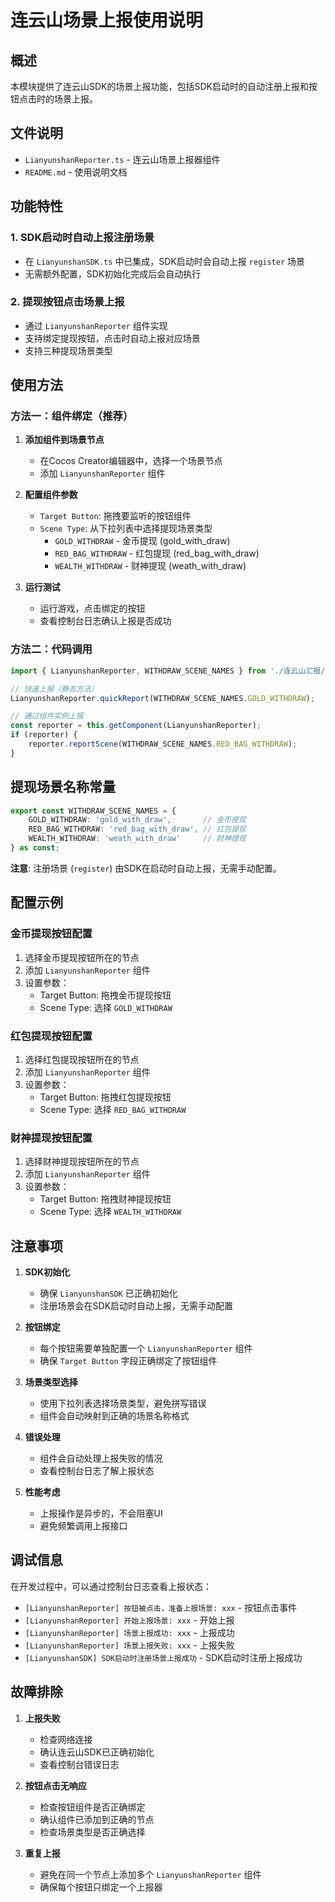 # 连云山场景上报使用说明

## 概述

本模块提供了连云山SDK的场景上报功能，包括SDK启动时的自动注册上报和按钮点击时的场景上报。

## 文件说明

- `LianyunshanReporter.ts` - 连云山场景上报器组件
- `README.md` - 使用说明文档

## 功能特性

### 1. SDK启动时自动上报注册场景
- 在 `LianyunshanSDK.ts` 中已集成，SDK启动时会自动上报 `register` 场景
- 无需额外配置，SDK初始化完成后会自动执行

### 2. 提现按钮点击场景上报
- 通过 `LianyunshanReporter` 组件实现
- 支持绑定提现按钮，点击时自动上报对应场景
- 支持三种提现场景类型

## 使用方法

### 方法一：组件绑定（推荐）

1. **添加组件到场景节点**
   - 在Cocos Creator编辑器中，选择一个场景节点
   - 添加 `LianyunshanReporter` 组件

2. **配置组件参数**
   - `Target Button`: 拖拽要监听的按钮组件
   - `Scene Type`: 从下拉列表中选择提现场景类型
     - `GOLD_WITHDRAW` - 金币提现 (gold_with_draw)
     - `RED_BAG_WITHDRAW` - 红包提现 (red_bag_with_draw)
     - `WEALTH_WITHDRAW` - 财神提现 (weath_with_draw)

3. **运行测试**
   - 运行游戏，点击绑定的按钮
   - 查看控制台日志确认上报是否成功

### 方法二：代码调用

```typescript
import { LianyunshanReporter, WITHDRAW_SCENE_NAMES } from './连云山汇报/LianyunshanReporter';

// 快速上报（静态方法）
LianyunshanReporter.quickReport(WITHDRAW_SCENE_NAMES.GOLD_WITHDRAW);

// 通过组件实例上报
const reporter = this.getComponent(LianyunshanReporter);
if (reporter) {
    reporter.reportScene(WITHDRAW_SCENE_NAMES.RED_BAG_WITHDRAW);
}
```

## 提现场景名称常量

```typescript
export const WITHDRAW_SCENE_NAMES = {
    GOLD_WITHDRAW: 'gold_with_draw',       // 金币提现
    RED_BAG_WITHDRAW: 'red_bag_with_draw', // 红包提现
    WEALTH_WITHDRAW: 'weath_with_draw'     // 财神提现
} as const;
```

**注意**: 注册场景 (`register`) 由SDK在启动时自动上报，无需手动配置。

## 配置示例

### 金币提现按钮配置
1. 选择金币提现按钮所在的节点
2. 添加 `LianyunshanReporter` 组件
3. 设置参数：
   - Target Button: 拖拽金币提现按钮
   - Scene Type: 选择 `GOLD_WITHDRAW`

### 红包提现按钮配置
1. 选择红包提现按钮所在的节点
2. 添加 `LianyunshanReporter` 组件
3. 设置参数：
   - Target Button: 拖拽红包提现按钮
   - Scene Type: 选择 `RED_BAG_WITHDRAW`

### 财神提现按钮配置
1. 选择财神提现按钮所在的节点
2. 添加 `LianyunshanReporter` 组件
3. 设置参数：
   - Target Button: 拖拽财神提现按钮
   - Scene Type: 选择 `WEALTH_WITHDRAW`

## 注意事项

1. **SDK初始化**
   - 确保 `LianyunshanSDK` 已正确初始化
   - 注册场景会在SDK启动时自动上报，无需手动配置

2. **按钮绑定**
   - 每个按钮需要单独配置一个 `LianyunshanReporter` 组件
   - 确保 `Target Button` 字段正确绑定了按钮组件

3. **场景类型选择**
   - 使用下拉列表选择场景类型，避免拼写错误
   - 组件会自动映射到正确的场景名称格式

4. **错误处理**
   - 组件会自动处理上报失败的情况
   - 查看控制台日志了解上报状态

5. **性能考虑**
   - 上报操作是异步的，不会阻塞UI
   - 避免频繁调用上报接口

## 调试信息

在开发过程中，可以通过控制台日志查看上报状态：

- `[LianyunshanReporter] 按钮被点击，准备上报场景: xxx` - 按钮点击事件
- `[LianyunshanReporter] 开始上报场景: xxx` - 开始上报
- `[LianyunshanReporter] 场景上报成功: xxx` - 上报成功
- `[LianyunshanReporter] 场景上报失败: xxx` - 上报失败
- `[LianyunshanSDK] SDK启动时注册场景上报成功` - SDK启动时注册上报成功

## 故障排除

1. **上报失败**
   - 检查网络连接
   - 确认连云山SDK已正确初始化
   - 查看控制台错误日志

2. **按钮点击无响应**
   - 检查按钮组件是否正确绑定
   - 确认组件已添加到正确的节点
   - 检查场景类型是否正确选择

3. **重复上报**
   - 避免在同一个节点上添加多个 `LianyunshanReporter` 组件
   - 确保每个按钮只绑定一个上报器